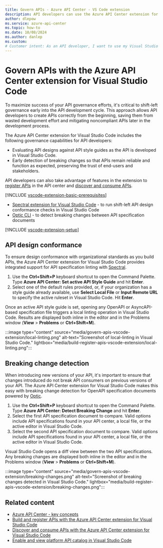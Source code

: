 ```yaml
---
title: Govern APIs - Azure API Center - VS Code extension
description: API developers can use the Azure API Center extension for Visual Studio Code to govern their organization's APIs.
author: dlepow
ms.service: azure-api-center
ms.topic: how-to
ms.date: 10/08/2024
ms.author: danlep 
ms.custom: 
# Customer intent: As an API developer, I want to use my Visual Studio Code environment to check API compliance in my organization's API center.
---
```


# Govern APIs with the Azure API Center extension for Visual Studio Code

To maximize success of your API governance efforts, it's critical to shift-left governance early into the API development cycle. This approach allows API developers to create APIs correctly from the beginning, saving them from wasted development effort and mitigating noncompliant APIs later in the development process. 

The Azure API Center extension for Visual Studio Code includes the following governance capabilities for API developers:
 
* Evaluating API designs against API style guides as the API is developed in Visual Studio Code. 
* Early detection of breaking changes so that APIs remain reliable and function as expected, preserving the trust of end-users and stakeholders. 

API developers can also take advantage of features in the extension to [register APIs](build-register-apis-vscode-extension.md) in the API center and [discover and consume APIs](discover-apis-vscode-extension.md).

[!INCLUDE [vscode-extension-basic-prerequisites](includes/vscode-extension-basic-prerequisites.md)]  

* [Spectral extension for Visual Studio Code](https://marketplace.visualstudio.com/items?itemName=stoplight.spectral) - to run shift-left API design conformance checks in Visual Studio Code
* [Optic CLI](https://github.com/opticdev/optic) - to detect breaking changes between API specification documents

[!INCLUDE [vscode-extension-setup](includes/vscode-extension-setup.md)]  

## API design conformance

To ensure design conformance with organizational standards as you build APIs, the Azure API Center extension for Visual Studio Code provides integrated support for API specification linting with [Spectral](https://stoplight.io/open-source/spectral).

1. Use the **Ctrl+Shift+P** keyboard shortcut to open the Command Palette. Type **Azure API Center: Set active API Style Guide** and hit **Enter**.
2. Select one of the default rules provided, or, if your organization has a style guide already available, use **Select Local File** or **Input Remote URL** to specify the active ruleset in Visual Studio Code. Hit **Enter**.

Once an active API style guide is set, opening any OpenAPI or AsyncAPI-based specification file triggers a local linting operation in Visual Studio Code. Results are displayed both inline in the editor and in the Problems window (**View** > **Problems** or **Ctrl+Shift+M**).

:::image type="content" source="media/govern-apis-vscode-extension/local-linting.png" alt-text="Screenshot of local-linting in Visual Studio Code." lightbox="media/build-register-apis-vscode-extension/local-linting.png":::

## Breaking change detection

When introducing new versions of your API, it's important to ensure that changes introduced do not break API consumers on previous versions of your API. The Azure API Center extension for Visual Studio Code makes this easy with breaking change detection for OpenAPI specification documents powered by [Optic](https://github.com/opticdev/optic).

1. Use the **Ctrl+Shift+P** keyboard shortcut to open the Command Palette. Type **Azure API Center: Detect Breaking Change** and hit **Enter**.
2. Select the first API specification document to compare. Valid options include API specifications found in your API center, a local file, or the active editor in Visual Studio Code.
3. Select the second API specification document to compare. Valid options include API specifications found in your API center, a local file, or the active editor in Visual Studio Code.

Visual Studio Code opens a diff view between the two API specifications. Any breaking changes are displayed both inline in the editor and in the Problems window (**View** > **Problems** or **Ctrl+Shift+M**).

:::image type="content" source="media/govern-apis-vscode-extension/breaking-changes.png" alt-text="Screenshot of breaking changes detected in Visual Studio Code." lightbox="media/build-register-apis-vscode-extension/breaking-changes.png":::


## Related content

* [Azure API Center - key concepts](key-concepts.md)
* [Build and register APIs with the Azure API Center extension for Visual Studio Code](build-register-apis-vscode-extension.md)
* [Discover and consume APIs with the Azure API Center extension for Visual Studio Code](discover-apis-vscode-extension.md)
* [Enable and view platform API catalog in Visual Studio Code](enable-platform-api-catalog-vscode-extension.md)

